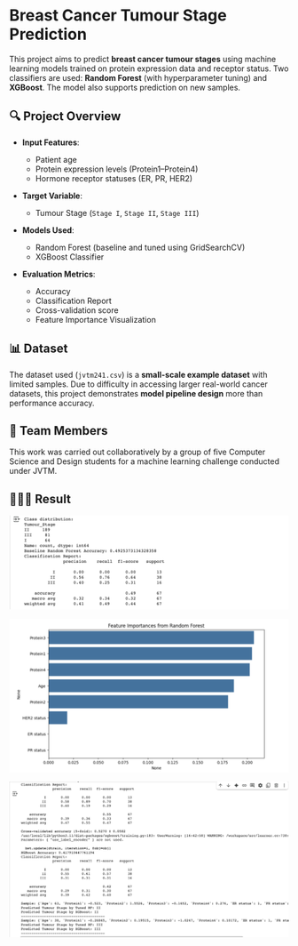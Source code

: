 # Breast Cancer Tumour Stage Prediction

This project aims to predict **breast cancer tumour stages** using machine learning models trained on protein expression data and receptor status. Two classifiers are used: **Random Forest** (with hyperparameter tuning) and **XGBoost**. The model also supports prediction on new samples.



## 🔍 Project Overview

- **Input Features**:
  - Patient age
  - Protein expression levels (Protein1–Protein4)
  - Hormone receptor statuses (ER, PR, HER2)

- **Target Variable**:
  - Tumour Stage (`Stage I`, `Stage II`, `Stage III`)

- **Models Used**:
  - Random Forest (baseline and tuned using GridSearchCV)
  - XGBoost Classifier

- **Evaluation Metrics**:
  - Accuracy
  - Classification Report
  - Cross-validation score
  - Feature Importance Visualization



## 📊 Dataset

The dataset used (`jvtm241.csv`) is a **small-scale example dataset** with limited samples. Due to difficulty in accessing larger real-world cancer datasets, this project demonstrates **model pipeline design** more than performance accuracy.


## 👥 Team Members

This work was carried out collaboratively by a group of five Computer Science and Design students for a machine learning challenge conducted under JVTM.



## 👨🏻‍💻 Result


![CLI Output](https://github.com/rishikesh2k4/metastasis-of-breast-cancer-detection/blob/main/others/breastcancerop1.png)

![CLI Output](https://github.com/rishikesh2k4/metastasis-of-breast-cancer-detection/blob/main/others/breastcancerop2.png)

![CLI Output](https://github.com/rishikesh2k4/metastasis-of-breast-cancer-detection/blob/main/others/breastcancerop3.png)
